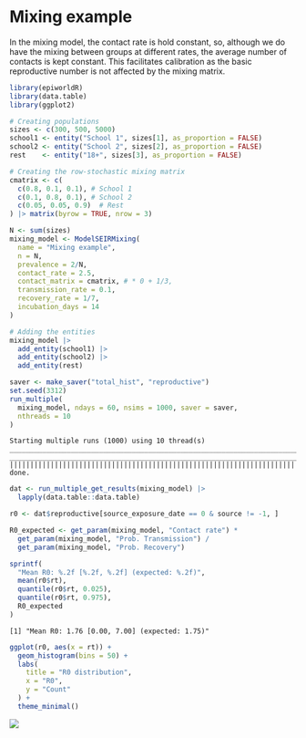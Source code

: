 # Mixing example


In the mixing model, the contact rate is hold constant, so, although we
do have the mixing between groups at different rates, the average number
of contacts is kept constant. This facilitates calibration as the basic
reproductive number is not affected by the mixing matrix.

``` r
library(epiworldR)
library(data.table)
library(ggplot2)
```

``` r
# Creating populations
sizes <- c(300, 500, 5000)
school1 <- entity("School 1", sizes[1], as_proportion = FALSE)
school2 <- entity("School 2", sizes[2], as_proportion = FALSE)
rest    <- entity("18+", sizes[3], as_proportion = FALSE)

# Creating the row-stochastic mixing matrix
cmatrix <- c(
  c(0.8, 0.1, 0.1), # School 1
  c(0.1, 0.8, 0.1), # School 2
  c(0.05, 0.05, 0.9)  # Rest
) |> matrix(byrow = TRUE, nrow = 3)

N <- sum(sizes)
mixing_model <- ModelSEIRMixing(
  name = "Mixing example",
  n = N,
  prevalence = 2/N,
  contact_rate = 2.5,
  contact_matrix = cmatrix, # * 0 + 1/3,
  transmission_rate = 0.1,
  recovery_rate = 1/7,
  incubation_days = 14
)

# Adding the entities
mixing_model |>
  add_entity(school1) |>
  add_entity(school2) |>
  add_entity(rest)
```

``` r
saver <- make_saver("total_hist", "reproductive")
set.seed(3312)
run_multiple(
  mixing_model, ndays = 60, nsims = 1000, saver = saver,
  nthreads = 10
)
```

    Starting multiple runs (1000) using 10 thread(s)
    _________________________________________________________________________
    _________________________________________________________________________
    ||||||||||||||||||||||||||||||||||||||||||||||||||||||||||||||||||||||||| done.

``` r
dat <- run_multiple_get_results(mixing_model) |>
  lapply(data.table::data.table)
```

``` r
r0 <- dat$reproductive[source_exposure_date == 0 & source != -1, ]

R0_expected <- get_param(mixing_model, "Contact rate") * 
  get_param(mixing_model, "Prob. Transmission") /
  get_param(mixing_model, "Prob. Recovery")

sprintf(
  "Mean R0: %.2f [%.2f, %.2f] (expected: %.2f)",
  mean(r0$rt),
  quantile(r0$rt, 0.025),
  quantile(r0$rt, 0.975),
  R0_expected
)
```

    [1] "Mean R0: 1.76 [0.00, 7.00] (expected: 1.75)"

``` r
ggplot(r0, aes(x = rt)) +
  geom_histogram(bins = 50) +
  labs(
    title = "R0 distribution",
    x = "R0",
    y = "Count"
  ) +
  theme_minimal()
```

![](mixing_files/figure-commonmark/Computing%20R0-1.png)
